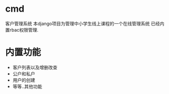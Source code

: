# cmd
客户管理系统
本django项目为管理中小学生线上课程的一个在线管理系统
已经内置rbac权限管理.
# 内置功能
  - 客户列表以及增删改查
  - 公户和私户
  - 用户的创建
  - 等等..其他功能
